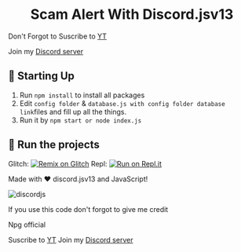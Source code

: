<h1 align="center"> Scam Alert With Discord.jsv13 </h1>

Don't Forgot to Suscribe to [YT](https://youtube.com/NPGARMY/) 


Join my [Discord server](https://discord.gg/UA6sSqKXpZ/)

## 📝 Starting Up
1. Run `npm install` to install all packages 
2. Edit `config folder` & `database.js with config folder database link`files and fill up all the things.
3. Run it by `npm start or node index.js`

## 💨 Run the projects
Glitch: [![Remix on Glitch](https://cdn.glitch.com/2703baf2-b643-4da7-ab91-7ee2a2d00b5b%2Fremix-button.svg)](https://glitch.com/edit/#!/import/github/Wumpuspro/Scam-alert-bot)
Repl: [![Run on Repl.it](https://repl.it/badge/github/Wumpuspro/Scam-alert-bot)](https://repl.it/github/Wumpuspro/Scam-alert-bot)


Made with  ❤️ discord.jsv13 and JavaScript!


![discordjs](https://user-images.githubusercontent.com/86592522/129449148-f6e82346-9180-4d99-b793-bd7c008ccd2e.jpg)

If you use this code don't forgot to give me credit 

Npg official

Suscribe to [YT](https://youtube.com/NPGARMY/)
Join my [Discord server](https://discord.gg/UA6sSqKXpZ/)

